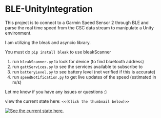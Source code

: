# BLE-UnityIntegration
This project is to connect to a Garmin Speed Sensor 2 through BLE and parse the real time speed from the CSC data stream to manipulate a Unity environment.

I am utilizing the bleak and asyncio library. 

You must do `pip install bleak` to use bleakScanner

1) run `bleakScanner.py` to look for device (to find bluetooth address)
2) run `gattServices.py` to see the services available to subscribe to
3) run `batteryLevel.py` to see battery level (not verified if this is accurate)
4) run `speedNotification.py` to get live updates of the speed (estimated in m/s)

Let me know if you have any issues or questions :)

view the current state here:
`<<(Click the thumbnail below)>>`


[![See the current state here.](https://img.youtube.com/vi/C9kRAWhEDl0/0.jpg)](https://youtu.be/C9kRAWhEDl0)


